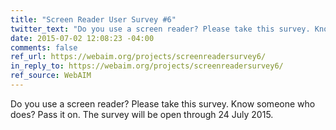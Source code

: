 ```yaml
---
title: "Screen Reader User Survey #6"
twitter_text: "Do you use a screen reader? Please take this survey. Know someone who does? Pass it on."
date: 2015-07-02 12:08:23 -04:00
comments: false
ref_url: https://webaim.org/projects/screenreadersurvey6/
in_reply_to: https://webaim.org/projects/screenreadersurvey6/
ref_source: WebAIM
---
```


Do you use a screen reader? Please take this survey. Know someone who does? Pass it on. The survey will be open through 24 July 2015.